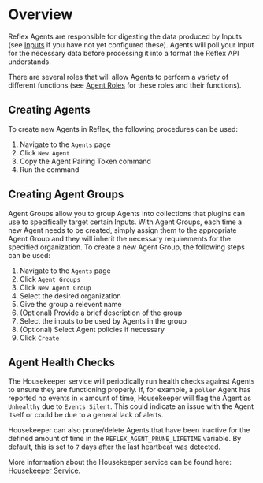 # Overview

Reflex Agents are responsible for digesting the data produced by Inputs (see [Inputs](docs/inputs/index.md) if you have not yet configured these). Agents will poll your Input for the necessary data before processing it into a format the Reflex API understands.

There are several roles that will allow Agents to perform a variety of different functions (see [Agent Roles](roles.md) for these roles and their functions).

## Creating Agents
To create new Agents in Reflex, the following procedures can be used:
1. Navigate to the `Agents` page
2. Click `New Agent`
3. Copy the Agent Pairing Token command
4. Run the command

## Creating Agent Groups
Agent Groups allow you to group Agents into collections that plugins can use to specifically target certain Inputs. With Agent Groups, each time a new Agent needs to be created, simply assign them to the appropriate Agent Group and they will inherit the necessary requirements for the specified organization. To create a new Agent Group, the following steps can be used:
1. Navigate to the `Agents` page
2. Click `Agent Groups`
3. Click `New Agent Group`
4. Select the desired organization
5. Give the group a relevent name
6. (Optional) Provide a brief description of the group
7. Select the inputs to be used by Agents in the group
8. (Optional) Select Agent policies if necessary
9. Click `Create`

## Agent Health Checks
The Housekeeper service will periodically run health checks against Agents to ensure they are functioning properly. If, for example, a `poller` Agent has reported no events in `x` amount of time, Housekeeper will flag the Agent as `Unhealthy` due to `Events Silent`. This could indicate an issue with the Agent itself or could be due to a general lack of alerts.

Housekeeper can also prune/delete Agents that have been inactive for the defined amount of time in the `REFLEX_AGENT_PRUNE_LIFETIME` variable. By default, this is set to `7` days after the last heartbeat was detected.

More information about the Housekeeper service can be found here: [Housekeeper Service](docs/services/housekeeper.md).
